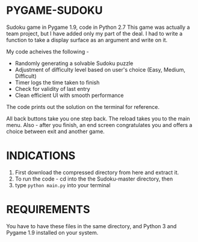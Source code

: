# PYGAME-SUDOKU
Sudoku game in Pygame 1.9, code in Python 2.7
This game was actually a team project, but I have added only my part of the deal.
I had to write a function to take a display surface as an argument and write on it. 

My code acheives the following - 
* Randomly generating a solvable Sudoku puzzle
* Adjustment of difficulty level based on user's choice (Easy, Medium, Difficult)
* Timer logs the time taken to finish
* Check for validity of last entry
* Clean efficient UI with smooth performance

The code prints out the solution on the terminal for reference.

All back buttons take you one step back. The reload takes you to the main menu. Also - after you finish, an end screen congratulates you and offers a choice between exit and another game.

# INDICATIONS
1. First download the compressed directory from here and extract it.
1. To run the code - cd into the the Sudoku-master directory, then
1. type `python main.py` into your terminal

# REQUIREMENTS
You have to have these files in the same directory, and Python 3 and Pygame 1.9 installed on your system.

